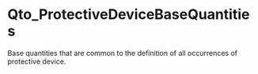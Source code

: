 # Qto_ProtectiveDeviceBaseQuantities

Base quantities that are common to the definition of all occurrences of protective device.<!-- end of definition -->
